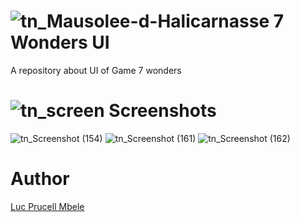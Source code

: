 # ![tn_Mausolee-d-Halicarnasse](https://user-images.githubusercontent.com/31856838/98717856-ae3d7400-239e-11eb-83b6-a53194632d08.jpg)  7 Wonders UI   

A repository about UI of Game 7 wonders  

# ![tn_screen](https://user-images.githubusercontent.com/31856838/98729017-4e00ff00-23ab-11eb-9905-89ad925ee559.png) Screenshots

![tn_Screenshot (154)](https://user-images.githubusercontent.com/31856838/98730381-40e50f80-23ad-11eb-90ca-2b8c82512eaa.png)
![tn_Screenshot (161)](https://user-images.githubusercontent.com/31856838/98737752-ba81fb00-23b7-11eb-9661-f805c0bf3550.png)
![tn_Screenshot (162)](https://user-images.githubusercontent.com/31856838/98785997-8128aa00-240e-11eb-8b06-b15b41dc6dba.png)




  

# Author
<a href = "https://twitter.com/lucmbele" />Luc Prucell Mbele

